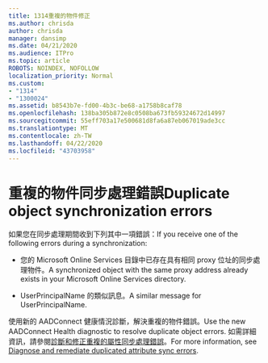```yaml
---
title: 1314重複的物件修正
ms.author: chrisda
author: chrisda
manager: dansimp
ms.date: 04/21/2020
ms.audience: ITPro
ms.topic: article
ROBOTS: NOINDEX, NOFOLLOW
localization_priority: Normal
ms.custom:
- "1314"
- "1300024"
ms.assetid: b8543b7e-fd00-4b3c-be68-a1758b8caf78
ms.openlocfilehash: 138ba305b872e8c0508ba673fb59324672d14997
ms.sourcegitcommit: 55eff703a17e500681d8fa6a87eb067019ade3cc
ms.translationtype: MT
ms.contentlocale: zh-TW
ms.lasthandoff: 04/22/2020
ms.locfileid: "43703958"
---
```

# <a name="duplicate-object-synchronization-errors"></a><span data-ttu-id="c1db6-102">重複的物件同步處理錯誤</span><span class="sxs-lookup"><span data-stu-id="c1db6-102">Duplicate object synchronization errors</span></span>

<span data-ttu-id="c1db6-103">如果您在同步處理期間收到下列其中一項錯誤：</span><span class="sxs-lookup"><span data-stu-id="c1db6-103">If you receive one of the following errors during a synchronization:</span></span>

- <span data-ttu-id="c1db6-104">您的 Microsoft Online Services 目錄中已存在具有相同 proxy 位址的同步處理物件。</span><span class="sxs-lookup"><span data-stu-id="c1db6-104">A synchronized object with the same proxy address already exists in your Microsoft Online Services directory.</span></span>

- <span data-ttu-id="c1db6-105">UserPrincipalName 的類似訊息。</span><span class="sxs-lookup"><span data-stu-id="c1db6-105">A similar message for UserPrincipalName.</span></span>

<span data-ttu-id="c1db6-106">使用新的 AADConnect 健康情況診斷，解決重複的物件錯誤。</span><span class="sxs-lookup"><span data-stu-id="c1db6-106">Use the new AADConnect Health diagnostic to resolve duplicate object errors.</span></span> <span data-ttu-id="c1db6-107">如需詳細資訊，請參閱[診斷和修正重複的屬性同步處理錯誤](https://docs.microsoft.com/azure/active-directory/hybrid/how-to-connect-health-diagnose-sync-errors)。</span><span class="sxs-lookup"><span data-stu-id="c1db6-107">For more information, see [Diagnose and remediate duplicated attribute sync errors](https://docs.microsoft.com/azure/active-directory/hybrid/how-to-connect-health-diagnose-sync-errors).</span></span>
